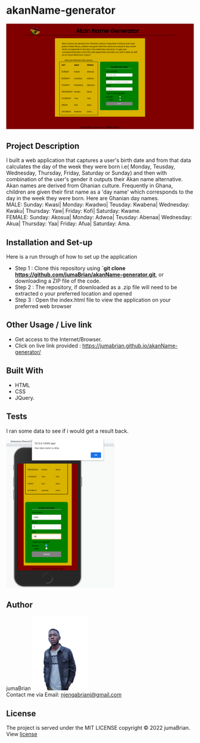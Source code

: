# akanName-generator
<img src="./images/desktop.png">

## Project Description
I built a web application that captures a user's birth date and from that data calculates the day of the week they were born i.e( Monday, Teusday, Wednesday, Thursday, Friday, Saturday or Sunday) and then with combination of the user's gender it outputs their Akan name alternative. 
<br>
Akan names are derived from Ghanian culture. Frequently in Ghana, children are given their first name as a 'day name' which corresponds to the day in the week they were born. Here are Ghanian day names.
<br>
MALE: Sunday: Kwasi| Monday: Kwadwo| Teusday: Kwabena| Wednesday: Kwaku| Thursday: Yaw| Friday: Kofi| Saturday: Kwame.
<br>
FEMALE: Sunday: Akosua| Monday: Adwoa| Teusday: Abenaa| Wednesday: Akua| Thursday: Yaa| Friday: Afua| Saturday: Ama.
<br>

## Installation and Set-up
Here is a run through of how to set up the application
* Step 1 : Clone this repository using **`git clone https://github.com/jumaBrian/akanName-generator.git**, or downloading a ZIP file of the code.
* Step 2 : The repository, if downloaded as a .zip file will need to be extracted o your preferred location and opened
* Step 3 : Open the index.html file to view the application on your preferred web browser
## Other Usage / Live link
* Get access to the Internet/Browser.
* Click on live link provided : https://jumabrian.github.io/akanName-generator/
## Built With
* HTML
* CSS
* JQuery.

## Tests
I ran some data to see if i would get a result back.

<img src="./images/test.png" height="400px">

## Author
jumaBrian 
<img src="./images/me.png" height="200px">
<br>
Contact me via Email: njengabrianj@gmail.com

## License 
The project is served under the MIT LICENSE copyright &copy; 2022 jumaBrian.
View <a href="https://github.com/jumaBrian/akanName-generator/blob/main/LICENSE">license</a>


